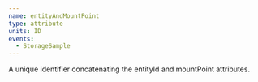 ```yaml
---
name: entityAndMountPoint
type: attribute
units: ID
events:
  - StorageSample
---
```


A unique identifier concatenating the entityId and mountPoint attributes.